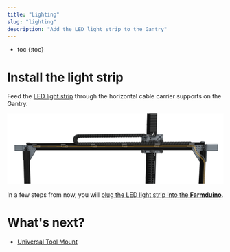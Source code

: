 ```yaml
---
title: "Lighting"
slug: "lighting"
description: "Add the LED light strip to the Gantry"
---
```


* toc
{:toc}


# Install the light strip

Feed the [LED light strip](../../Extras/bom/electronics-and-wiring.md#led-strip) through the horizontal cable carrier supports on the Gantry.

![lights.png](_images/lights.png)

In a few steps from now, you will [plug the LED light strip into the **Farmduino**](../../FarmBot-Genesis-V1.5/electronics.md#step-2-connect-the-peripherals).

# What's next?

 * [Universal Tool Mount](../../FarmBot-Genesis-V1.5/tools/utm.md)
